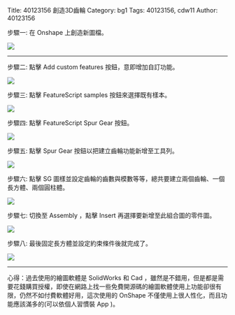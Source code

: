Title: 40123156 創造3D齒輪
Category: bg1
Tags: 40123156, cdw11
Author: 40123156

步驟一:  在 Onshape 上創造新圖檔。

<img src="http://i.imgur.com/BnntwCT.jpg">

----

步驟二: 點擊 Add custom features 按鈕，意即增加自訂功能。

<img src="http://i.imgur.com/q6NM4eo.jpg">

步驟三: 點擊 FeatureScript samples 按鈕來選擇既有樣本。

<img src="http://i.imgur.com/LH8eMnX.jpg">

步驟四: 點擊 FeatureScript Spur Gear 按鈕。

<img src="http://i.imgur.com/ciPNmn7.jpg">

步驟五: 點擊 Spur Gear 按鈕以把建立齒輪功能新增至工具列。

<img src="http://i.imgur.com/hVAEORV.jpg">

步驟六: 點擊 SG 圖樣並設定齒輪的齒數與模數等等，總共要建立兩個齒輪、一個長方體、兩個圓柱體。

<img src="http://i.imgur.com/mRpAH2k.jpg">

步驟七: 切換至 Assembly ，點擊 Insert 再選擇要新增至此組合圖的零件圖。

<img src="http://i.imgur.com/JRvQnti.jpg">

步驟八: 最後固定長方體並設定約束條件後就完成了。

<img src="http://i.imgur.com/xnSxPy0.jpg">

----

心得：過去使用的繪圖軟體是 SolidWorks 和 Cad ，雖然是不錯用，但是都是需要花錢購買授權，即使在網路上找一些免費開源碼的繪圖軟體使用上功能卻很有限，仍然不如付費軟體好用，這次使用的 OnShape 不僅使用上很人性化，而且功能應該滿多的(可以依個人習慣裝 App )。